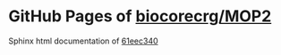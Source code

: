 GitHub Pages of [biocorecrg/MOP2](https://github.com/biocorecrg/MOP2.git)
===
Sphinx html documentation of [61eec340](https://github.com/biocorecrg/MOP2/tree/61eec340e51a91d036974ad819c15b341570d8e4)
